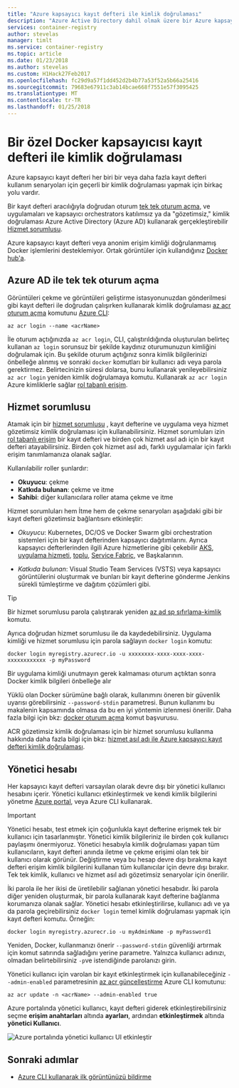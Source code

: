 ```yaml
---
title: "Azure kapsayıcı kayıt defteri ile kimlik doğrulaması"
description: "Azure Active Directory dahil olmak üzere bir Azure kapsayıcı kayıt defteri için kimlik doğrulama seçenekleri ilkeleri doğrudan ve kayıt defteri oturum açma hizmeti."
services: container-registry
author: stevelas
manager: timlt
ms.service: container-registry
ms.topic: article
ms.date: 01/23/2018
ms.author: stevelas
ms.custom: H1Hack27Feb2017
ms.openlocfilehash: fc29d9a57f1dd452d2b4b77a53f52a5b66a25416
ms.sourcegitcommit: 79683e67911c3ab14bcae668f7551e57f3095425
ms.translationtype: MT
ms.contentlocale: tr-TR
ms.lasthandoff: 01/25/2018
---
```

# <a name="authenticate-with-a-private-docker-container-registry"></a>Bir özel Docker kapsayıcısı kayıt defteri ile kimlik doğrulaması

Azure kapsayıcı kayıt defteri her biri bir veya daha fazla kayıt defteri kullanım senaryoları için geçerli bir kimlik doğrulaması yapmak için birkaç yolu vardır.

Bir kayıt defteri aracılığıyla doğrudan oturum [tek tek oturum açma](#individual-login-with-azure-ad), ve uygulamaları ve kapsayıcı orchestrators katılımsız ya da "gözetimsiz," kimlik doğrulaması Azure Active Directory (Azure AD) kullanarak gerçekleştirebilir [ Hizmet sorumlusu](#service-principal).

Azure kapsayıcı kayıt defteri veya anonim erişim kimliği doğrulanmamış Docker işlemlerini desteklemiyor. Ortak görüntüler için kullandığınız [Docker hub'a](https://docs.docker.com/docker-hub/).

## <a name="individual-login-with-azure-ad"></a>Azure AD ile tek tek oturum açma

Görüntüleri çekme ve görüntüleri geliştirme istasyonunuzdan gönderilmesi gibi kayıt defteri ile doğrudan çalışırken kullanarak kimlik doğrulaması [az acr oturum açma](/cli/azure/acr?view=azure-cli-latest#az_acr_login) komutunu [Azure CLI](/cli/azure/install-azure-cli):

```azurecli
az acr login --name <acrName>
```

İle oturum açtığınızda `az acr login`, CLI, çalıştırıldığında oluşturulan belirteç kullanan `az login` sorunsuz bir şekilde kaydınız oturumunuzun kimliğini doğrulamak için. Bu şekilde oturum açtığınız sonra kimlik bilgilerinizi önbelleğe alınmış ve sonraki `docker` komutları bir kullanıcı adı veya parola gerektirmez. Belirtecinizin süresi dolarsa, bunu kullanarak yenileyebilirsiniz `az acr login` yeniden kimlik doğrulamaya komutu. Kullanarak `az acr login` Azure kimliklerle sağlar [rol tabanlı erişim](../active-directory/role-based-access-control-configure.md).

## <a name="service-principal"></a>Hizmet sorumlusu

Atamak için bir [hizmet sorumlusu](../active-directory/develop/active-directory-application-objects.md) , kayıt defterine ve uygulama veya hizmet gözetimsiz kimlik doğrulaması için kullanabilirsiniz. Hizmet sorumluları izin [rol tabanlı erişim](../active-directory/role-based-access-control-configure.md) bir kayıt defteri ve birden çok hizmet asıl adı için bir kayıt defteri atayabilirsiniz. Birden çok hizmet asıl adı, farklı uygulamalar için farklı erişim tanımlamanıza olanak sağlar.

Kullanılabilir roller şunlardır:

  * **Okuyucu**: çekme
  * **Katkıda bulunan**: çekme ve itme
  * **Sahibi**: diğer kullanıcılara roller atama çekme ve itme

Hizmet sorumluları hem İtme hem de çekme senaryoları aşağıdaki gibi bir kayıt defteri gözetimsiz bağlantısını etkinleştir:

  * *Okuyucu*: Kubernetes, DC/OS ve Docker Swarm gibi orchestration sistemleri için bir kayıt defterinden kapsayıcı dağıtımlarını. Ayrıca kapsayıcı defterlerinden ilgili Azure hizmetlerine gibi çekebilir [AKS](../aks/index.yml), [uygulama hizmeti](../app-service/index.yml), [toplu](../batch/index.md), [Service Fabric](/azure/service-fabric/), ve Başkalarının.

  * *Katkıda bulunan*: Visual Studio Team Services (VSTS) veya kapsayıcı görüntülerini oluşturmak ve bunları bir kayıt defterine gönderme Jenkins sürekli tümleştirme ve dağıtım çözümleri gibi.

> [!TIP]
> Bir hizmet sorumlusu parola çalıştırarak yeniden [az ad sp sıfırlama-kimlik](/cli/azure/ad/sp?view=azure-cli-latest#az_ad_sp_reset_credentials) komutu.
>

Ayrıca doğrudan hizmet sorumlusu ile da kaydedebilirsiniz. Uygulama kimliği ve hizmet sorumlusu için parola sağlayın `docker login` komutu:

```
docker login myregistry.azurecr.io -u xxxxxxxx-xxxx-xxxx-xxxx-xxxxxxxxxxxx -p myPassword
```

Bir uygulama kimliği unutmayın gerek kalmaması oturum açtıktan sonra Docker kimlik bilgileri önbelleğe alır

Yüklü olan Docker sürümüne bağlı olarak, kullanımını öneren bir güvenlik uyarısı görebilirsiniz `--password-stdin` parametresi. Bunun kullanımı bu makalenin kapsamında olmasa da bu en iyi yöntemin izlenmesi önerilir. Daha fazla bilgi için bkz: [docker oturum açma](https://docs.docker.com/engine/reference/commandline/login/) komut başvurusu.

ACR gözetimsiz kimlik doğrulaması için bir hizmet sorumlusu kullanma hakkında daha fazla bilgi için bkz: [hizmet asıl adı ile Azure kapsayıcı kayıt defteri kimlik doğrulaması](container-registry-auth-service-principal.md).

## <a name="admin-account"></a>Yönetici hesabı

Her kapsayıcı kayıt defteri varsayılan olarak devre dışı bir yönetici kullanıcı hesabını içerir. Yönetici kullanıcı etkinleştirmek ve kendi kimlik bilgilerini yönetme [Azure portal](container-registry-get-started-portal.md#create-a-container-registry), veya Azure CLI kullanarak.

> [!IMPORTANT]
> Yönetici hesabı, test etmek için çoğunlukla kayıt defterine erişmek tek bir kullanıcı için tasarlanmıştır. Yönetici kimlik bilgileriniz ile birden çok kullanıcı paylaşımı önermiyoruz. Yönetici hesabıyla kimlik doğrulaması yapan tüm kullanıcıların, kayıt defteri anında iletme ve çekme erişimi olan tek bir kullanıcı olarak görünür. Değiştirme veya bu hesap devre dışı bırakma kayıt defteri erişim kimlik bilgilerini kullanan tüm kullanıcılar için devre dışı bırakır. Tek tek kimlik, kullanıcı ve hizmet asıl adı gözetimsiz senaryolar için önerilir.
>

İki parola ile her ikisi de üretilebilir sağlanan yönetici hesabıdır. İki parola diğer yeniden oluşturmak, bir parola kullanarak kayıt defterine bağlanma korumanıza olanak sağlar. Yönetici hesabı etkinleştirilirse, kullanıcı adı ve ya da parola geçirebilirsiniz `docker login` temel kimlik doğrulaması yapmak için kayıt defteri komutu. Örneğin:

```
docker login myregistry.azurecr.io -u myAdminName -p myPassword1
```

Yeniden, Docker, kullanmanızı önerir `--password-stdin` güvenliği artırmak için komut satırında sağladığını yerine parametre. Yalnızca kullanıcı adınızı, olmadan belirtebilirsiniz `-p`ve istendiğinde parolanızı girin.

Yönetici kullanıcı için varolan bir kayıt etkinleştirmek için kullanabileceğiniz `--admin-enabled` parametresinin [az acr güncelleştirme](/cli/azure/acr?view=azure-cli-latest#az_acr_update) Azure CLI komutunu:

```azurecli
az acr update -n <acrName> --admin-enabled true
```

Azure portalında yönetici kullanıcı, kayıt defteri giderek etkinleştirebilirsiniz seçme **erişim anahtarları** altında **ayarları**, ardından **etkinleştirmek** altında **yönetici Kullanıcı**.

![Azure portalında yönetici kullanıcı UI etkinleştir][auth-portal-01]

## <a name="next-steps"></a>Sonraki adımlar

* [Azure CLI kullanarak ilk görüntünüzü bildirme](container-registry-get-started-azure-cli.md)

<!-- IMAGES -->
[auth-portal-01]: ./media/container-registry-authentication/auth-portal-01.png
